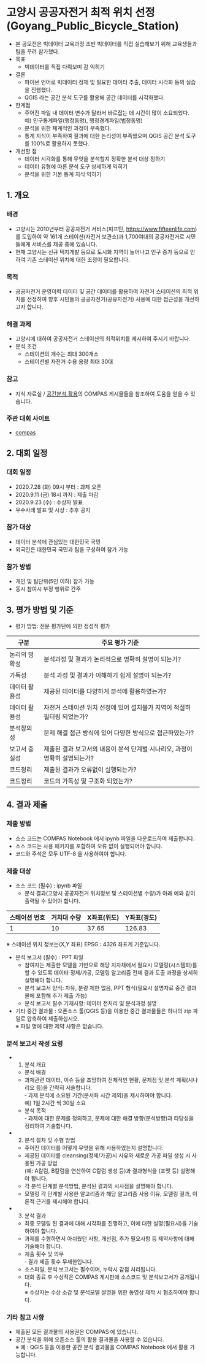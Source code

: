 # 고양시 공공자전거 최적 위치 선정 (Goyang_Public_Bicycle_Station)
- 본 공모전은 빅데이터 교육과정 초반 빅데이터를 직접 실습해보기 위해 교육생들과 팀을 꾸려 참가했다.
- 목표
  + 빅데이터를 직접 다뤄보며 감 익히기
- 결론
  + 파이썬 언어로 빅데이터 정제 및 필요한 데이터 추출, 데이터 시각화 등의 실습을 진행했다.
  + QGIS 라는 공간 분석 도구를 활용해 공간 데이터를 시각화했다.
- 한계점
  + 주어진 파일 내 데이터 변수가 달라서 바로잡는 데 시간이 많이 소요되었다.  
  예) 인구통계파일(행정동명), 행정경계파일(법정동명)
  + 분석을 위한 체계적인 과정이 부족했다.
  + 통계 지식이 부족하여 결과에 대한 논리성이 부족했으며 QGIS 공간 분석 도구를 100%로 활용하지 못했다.
- 개선할 점
  + 데이터 시각화를 통해 무엇을 분석할지 정확한 분석 대상 정하기
  + 데이터 유형에 따른 분석 도구 상세하게 익히기
  + 분석을 위한 기본 통계 지식 익히기
  
## 1. 개요

### 배경
- 고양시는 2010년부터 공공자전거 서비스(피프틴, https://www.fifteenlife.com)를 도입하여
약 161개 스테이션(자전거 보관소)과 1,700여대의 공공자전거로 시민들에게 서비스를 제공 중에 있습니다.
- 현재 고양시는 신규 택지개발 등으로 도시화 지역이 늘어나고
인구 증가 등으로 인하여 기존 스테이션 위치에 대한 조정이 필요합니다.

### 목적
- 공공자전거 운영이력 데이터 및 공간 데이터를 활용하여 자전거 스테이션의 최적 위치를 선정하여
향후 시민들의 공공자전거(공유자전거) 사용에 대한 접근성을 개선하고자 합니다.
 
### 해결 과제
- 고양시에 대하여 공공자전거 스테이션의 최적위치를 제시하여 주시기 바랍니다.
- 분석 조건
    + 스테이션의 개수는 최대 300개소
    + 스테이션별 자전거 수용 용량 최대 30대

### 참고
- 지식 자료실 / [공간분석 활용](https://compas.lh.or.kr/gis)의 COMPAS 게시물들을 참조하여 도움을 얻을 수 있습니다.

### 주관 대회 사이트
- [compas](https://compas.lh.or.kr/)

## 2. 대회 일정

### 대회 일정
- 2020.7.28 (화) 09시 부터 : 과제 오픈
- 2020.9.11 (금) 18시 까지 : 제출 마감
- 2020.9.23 (수) : 수상자 발표
- 우수사례 발표 및 시상 : 추후 공지

### 참가 대상
- 데이터 분석에 관심있는 대한민국 국민
- 외국인은 대한민국 국민과 팀을 구성하여 참가 가능

### 참가 방법
- 개인 및 팀단위(5인 이하) 참가 가능
- 동시 참여시 부정 행위로 간주

## 3. 평가 방법 및 기준
- 평가 방법: 전문 평가단에 의한 정성적 평가

| 구분              | 주요 평가 기준                                                            | 
|-------------------|---------------------------------------------------------------------------|
| 논리의 명확성     | 분석과정 및 결과가 논리적으로 명확히 설명이 되는가?                        | 
| 가독성            | 분석 과정 및 결과가 이해하기 쉽게 설명이 되는가?                           |
| 데이터 활용성     | 제공된 데이터를 다양하게 분석에 활용하였는가?                              |
| 데이터 활용성     | 자전거 스테이션 위치 선정에 있어 설치불가 지역이 적절히 필터링 되었는가?    |
| 분석창의성        | 문제 해결 접근 방식에 있어 다양한 방식으로 접근하였는가?                   |
| 보고서 충실성     | 제출된 결과 보고서의 내용이 분석 단계별 시나리오, 과정이 명확히 설명되는가? |
| 코드정리          | 제출된 결과가 오류없이 실행되는가?                                         |
| 코드정리          | 코드의 가독성 및 구조화 되었는가?                                          |

## 4. 결과 제출

### 제출 방법
- 소스 코드는 COMPAS Notebook 에서 ipynb 파일을 다운로드하여 제출합니다.
- 소스 코드는 사용 패키지를 포함하여 오류 없이 실행되어야 합니다.
- 코드와 주석은 모두 UTF-8 을 사용하여야 합니다.

### 제출 대상 
- 소스 코드 (필수) : ipynb 파일
  + 분석 결과(고양시 공공자전거 위치정보 및 스테이션별 수량)가 아래 예와 같이 출력될 수 있어야 합니다.

| 스테이션 번호 | 거치대 수량 | X좌표(위도) | Y좌표(경도) |
|---------------|------------|-------------|-------------|
|       1       |     10     |    37.65    |   126.83    |
※ 스테이션 위치 정보는(X,Y 좌표) EPSG : 4326 좌표계 기준입니다.

- 분석 보고서 (필수) : PPT 파일
  + 참여자는 제출한 모델을 기반으로 해당 지자체에서 필요시 모델링(시스템화)를 할 수 있도록
  데이터 정제/가공, 모델링 알고리즘 전체 결과 도출 과정을 상세히 설명해야 합니다.
  + 분석 보고서 양식: 자유, 분량 제한 없음, PPT 형식(필요시 설명자료 중간 결과물에 포함해 추가 제출 가능)
  + 분석 보고서 필수 기재사항: 데이터 전처리 및 분석과정 설명
- 기타 중간 결과물 : 오픈소스 툴(QGIS 등)을 이용한 중간 결과물들은 하나의 zip 파일로 압축하여 제출하십시오.  
※ 파일 명에 대한 제약 사항은 없습니다.

### 분석 보고서 작성 요령
- 1) 분석 개요
  + 분석 배경  
   - 과제관련 데이터, 이슈 등을 조망하여 전체적인 현황, 문제점 및 분석 계획(시나리오 등)을 간략히 서술합니다.  
   ‑ 과제 분석에 소요된 기간(문서화 시간 제외)을 제시하여야 합니다.  
      예) 1일 2시간 씩 30일 소요
  + 분석 목적  
   ‑ 과제에 대한 문제를 정의하고, 문제에 대한 해결 방향(분석방향)과 타당성을 정리하여 기술합니다.

- 2) 분석 절차 및 수행 방법
  + 주어진 데이터를 어떻게 무엇을 위해 사용하였는지 설명합니다.
  + 제공된 데이터를 cleansing(정제/가공)시 사유와 새로운 가공 파일 생성 시 사용된 가공 방법  
    (예: A칼럼, B칼럼을 연산하여 C칼럼 생성 등)과 결과형식을 (포맷 등) 설명해야 합니다.
  + 각 분석 단계별 분석방법, 분석된 결과의 시사점을 설명해야 합니다.
  + 모델링 각 단계별 사용한 알고리즘과 해당 알고리즘 사용 이유, 모델링 결과, 이론적 근거를 제시해야 합니다.
  
- 3) 분석 결과
  + 최종 모델링 된 결과에 대해 시각화를 진행하고, 이에 대한 설명(필요시)을 기술하여야 합니다.
  + 과제를 수행하면서 아쉬웠던 사항, 개선점, 추가 필요사항 등 제약사항에 대해 기술해야 합니다.
  + 제출 횟수 및 의무  
   ‑ 결과 제출 횟수 무제한입니다.  
   - 소스파일, 분석 보고서는 필수이며, 누락시 감점 처리됩니다.  
   - 대회 종료 후 수상작은 COMPAS 게시판에 소스코드 및 분석보고서가 공개됩니다.  
※ 수상자는 수상 소감 및 분석모델 설명을 위한 동영상 제작 시 협조하여야 합니다.  

### 기타 참고 사항
- 제출된 모든 결과물의 사용권은 COMPAS 에 있습니다.
- 공간 분석을 위해 오픈소스 툴의 활용 결과물을 사용할 수 있습니다.  
    ※ 예 : QGIS 등을 이용한 공간 분석 결과물을 COMPAS Notebook 에서 활용 가능합니다.





